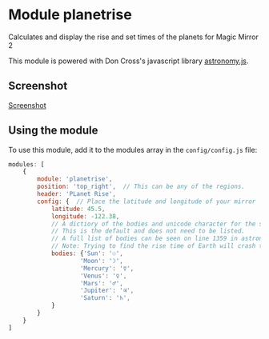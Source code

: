 # Module planetrise

Calculates and display the rise and set times of the planets for Magic Mirror 2

This module is powered with Don Cross's javascript library [astronomy.js](http://cosinekitty.com).

## Screenshot

[Screenshot](screenshot.png)

## Using the module

To use this module, add it to the modules array in the `config/config.js` file:
````javascript
modules: [
	{
		module: 'planetrise',
		position: 'top_right',	// This can be any of the regions.
		header: 'PLanet Rise',
        config: {  // Place the latitude and longitude of your mirror
            latitude: 45.5,
            longitude: -122.38,
            // A dictiory of the bodies and unicode character for the symbol
            // This is the default and does not need to be listed.
            // A full list of bodies can be seen on line 1359 in astronomy.js
            // Note: Trying to find the rise time of Earth will crash the Module
            bodies: {'Sun': '☉',
                    'Moon': '☽',
                    'Mercury': '☿',
                    'Venus': '♀',
                    'Mars': '♂',
                    'Jupiter': '♃',
                    'Saturn': '♄',
            }
        }
	}
]
````
